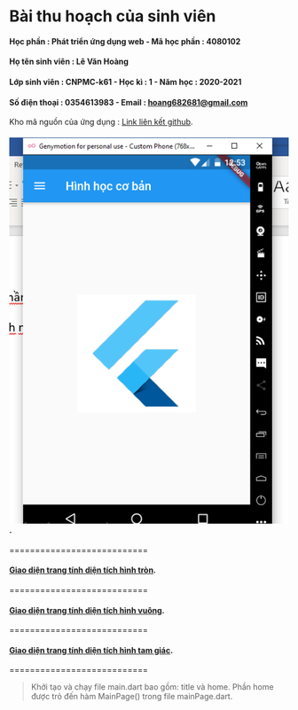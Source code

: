 Bài thu hoạch của sinh viên
===========================
#### Học phần : Phát triển ứng dụng web - Mã học phần : 4080102
#### Họ tên sinh viên : Lê Văn Hoàng
#### Lớp sinh viên : CNPMC-k61 - Học kì : 1 - Năm học : 2020-2021
#### Số điện thoại : 0354613983 - Email : hoang682681@gmail.com
Kho mã nguồn của ứng dụng : [Link liên kết github](https://github.com/hoangoliverblog/Final_BTL_HoangLe).
#### ![Image](./images/Homepage.png).
===========================
#### [Giao diện trang tính diện tích hình tròn](./images/circlepage.png).
===========================
#### [Giao diện trang tính diện tích hình vuông](./images/squarepage.png).
===========================
#### [Giao diện trang tính diện tích hình tam giác](./images/trianglepage.png).
===========================


> Khởi tạo và chạy file main.dart bao gồm: title và home. 
  Phần home được trỏ đến hàm MainPage() trong file mainPage.dart.
